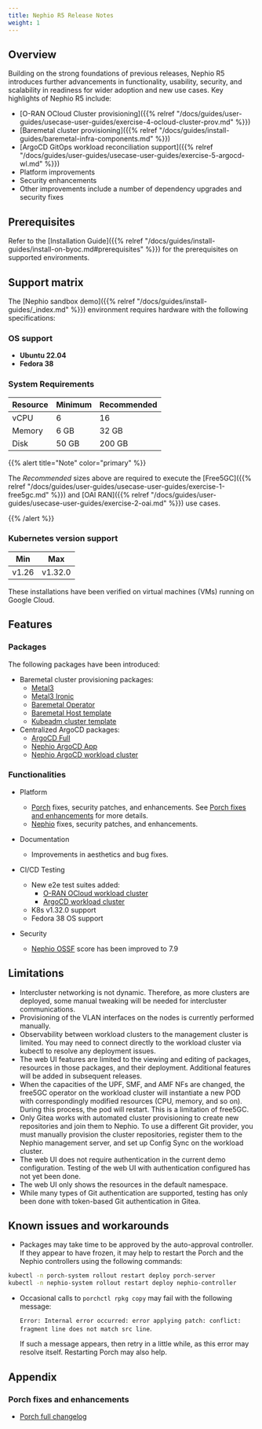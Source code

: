 ```yaml
---
title: Nephio R5 Release Notes
weight: 1
---
```


## Overview

Building on the strong foundations of previous releases, Nephio R5 introduces further advancements in functionality, 
usability, security, and scalability in readiness for wider adoption and new use cases.
Key highlights of Nephio R5 include:
- [O-RAN OCloud Cluster provisioning]({{% relref "/docs/guides/user-guides/usecase-user-guides/exercise-4-ocloud-cluster-prov.md" %}})
- [Baremetal cluster provisioning]({{% relref "/docs/guides/install-guides/baremetal-infra-components.md" %}})
- [ArgoCD GitOps workload reconciliation support]({{% relref "/docs/guides/user-guides/usecase-user-guides/exercise-5-argocd-wl.md" %}})
- Platform improvements
- Security enhancements
- Other improvements include a number of dependency upgrades and security fixes

## Prerequisites

Refer to the [Installation Guide]({{% relref "/docs/guides/install-guides/install-on-byoc.md#prerequisites" %}}) for the
prerequisites on supported environments.

## Support matrix

The [Nephio sandbox demo]({{% relref "/docs/guides/install-guides/_index.md" %}}) environment requires hardware with the 
following specifications:

### OS support

- **Ubuntu 22.04**
- **Fedora 38**

### System Requirements

| Resource | Minimum | Recommended |
|----------|---------|-------------|
| vCPU     | 6       | 16          |
| Memory   | 6 GB    | 32 GB       |
| Disk     | 50 GB   | 200 GB      |

{{% alert title="Note" color="primary" %}}

The *Recommended* sizes above are required to execute the [Free5GC]({{% relref "/docs/guides/user-guides/usecase-user-guides/exercise-1-free5gc.md" %}}) and [OAI RAN]({{% relref "/docs/guides/user-guides/usecase-user-guides/exercise-2-oai.md" %}}) use cases.

{{% /alert %}}

### Kubernetes version support

| Min   | Max     |
|-------|---------|
| v1.26 | v1.32.0 |


These installations have been verified on virtual machines (VMs) running on Google Cloud.

## Features

### Packages

The following packages have been introduced:

* Baremetal cluster provisioning packages:
  * [Metal3](https://github.com/nephio-project/catalog/tree/main/infra/capi/cluster-capi-infrastructure-metal3)
  * [Metal3 Ironic](https://github.com/nephio-project/catalog/tree/main/infra/capi/cluster-capi-infrastructure-ironic)
  * [Baremetal Operator](https://github.com/nephio-project/catalog/tree/main/infra/capi/cluster-capi-infrastructure-bmo)
  * [Baremetal Host template](https://github.com/nephio-project/catalog/tree/main/infra/baremetal/bmh-template)
  * [Kubeadm cluster template](https://github.com/nephio-project/catalog/tree/main/infra/baremetal/bmh-template)
* Centralized ArgoCD packages:
  * [ArgoCD Full](https://github.com/nephio-project/catalog/tree/main/nephio/optional/argo-cd-full)
  * [Nephio ArgoCD App](https://github.com/nephio-project/catalog/tree/main/nephio/optional/argo-cd-app)
  * [Nephio ArgoCD workload cluster](https://github.com/nephio-project/catalog/tree/main/infra/capi/nephio-workload-cluster-argo)


### Functionalities

* Platform
  * [Porch](https://github.com/nephio-project/porch/releases/tag/v1.4.0) fixes, security patches, and enhancements. 
  See [Porch fixes and enhancements](#porch-fixes-and-enhancements) for more details.
  * [Nephio](https://github.com/nephio-project/nephio/releases/tag/v5.0.0) fixes, security patches, and enhancements.
  
* Documentation
  * Improvements in aesthetics and bug fixes.
  
* CI/CD Testing
  * New e2e test suites added:
    * [O-RAN OCloud workload cluster](https://prow.nephio.io/job-history/gs/prow-nephio-sig-release/logs/e2e-weekly-ubuntu-jammy-ocloud)
    * [ArgoCD workload cluster](https://prow.nephio.io/job-history/gs/prow-nephio-sig-release/logs/e2e-daily-ubuntu-jammy-argocd)
  * K8s v1.32.0 support
  * Fedora 38 OS support
  
* Security
  * [Nephio OSSF](https://securityscorecards.dev/viewer/?uri=github.com/nephio-project/nephio) score has been improved to 7.9

## Limitations

* Intercluster networking is not dynamic. Therefore, as more clusters are deployed, some manual tweaking will be needed 
for intercluster communications.
* Provisioning of the VLAN interfaces on the nodes is currently performed manually.
* Observability between workload clusters to the management cluster is limited. 
You may need to connect directly to the workload cluster via kubectl to resolve any deployment issues.
* The web UI features are limited to the viewing and editing of packages, resources in those packages, and their deployment. 
Additional features will be added in subsequent releases.
* When the capacities of the UPF, SMF, and AMF NFs are changed, the free5GC operator on the workload cluster will 
instantiate a new POD with correspondingly modified resources (CPU, memory, and so on). During this process, the pod will restart. This is a limitation of free5GC.
* Only Gitea works with automated cluster provisioning to create new repositories and join them to Nephio. 
To use a different Git provider, you must manually provision the cluster repositories, register them to the Nephio management server, and set up Config Sync on the workload cluster.
* The web UI does not require authentication in the current demo configuration. Testing of the web UI with authentication configured has not yet been done.
* The web UI only shows the resources in the default namespace.
* While many types of Git authentication are supported, testing has only been done with token-based Git authentication in Gitea.

## Known issues and workarounds

*  Packages may take time to be approved by the auto-approval controller. If they appear to have frozen, it may help to 
restart the Porch and the Nephio controllers using the following commands:

  ```bash
  kubectl -n porch-system rollout restart deploy porch-server
  kubectl -n nephio-system rollout restart deploy nephio-controller
  ```
* Occasional calls to `porchctl rpkg copy` may fail with the following message:

  `Error: Internal error occurred: error applying patch: conflict: fragment line
  does not match src line`.
  
  If such a message appears, then retry in a little while, as this error may resolve itself. Restarting Porch may also help.

## Appendix

### Porch fixes and enhancements
- [Porch full changelog](https://github.com/nephio-project/porch/compare/v4.0.0...v1.4.0)
